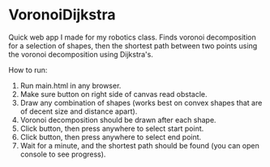 # VoronoiDijkstra
Quick web app I made for my robotics class. Finds voronoi decomposition for a selection of shapes, then the shortest path between two points using the voronoi decomposition using Dijkstra's.

How to run:
1) Run main.html in any browser.
2) Make sure button on right side of canvas read obstacle.
3) Draw any combination of shapes (works best on convex shapes that are of decent size and distance apart).
4) Voronoi decomposition should be drawn after each shape.
5) Click button, then press anywhere to select start point.
6) Click button, then press anywhere to select end point.
7) Wait for a minute, and the shortest path should be found (you can open console to see progress).
